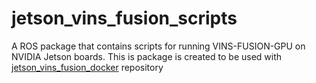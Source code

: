 # jetson_vins_fusion_scripts
A ROS package that contains scripts for running VINS-FUSION-GPU on NVIDIA Jetson boards.
This is package is created to be used with [jetson_vins_fusion_docker](https://github.com/mzahana/jetson_vins_fusion_docker) repository
